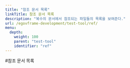 ```yaml
---
title: "참조 문서 목록"
linkTitle: 참조 문서 목록
description: "복수의 문서에서 참조되는 파일들의 목록을 보여준다."
url: /egovframe-development/test-tool/ref/
menu:
  depth:
    weight: 100
    parent: "test-tool"
    identifier: "ref"
---
```


#참조 문서 목록